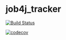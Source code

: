 # job4j_tracker

[![Build Status](https://travis-ci.com/AleksFromBuk/job4j_tracker.svg?branch=master)](https://travis-ci.com/AleksFromBuk/job4j_tracker)

[![codecov](https://codecov.io/gh/AleksFromBuk/job4j_tracker/branch/master/graph/badge.svg?token=YGEGFTAFQ5)](https://codecov.io/gh/AleksFromBuk/job4j_tracker)
